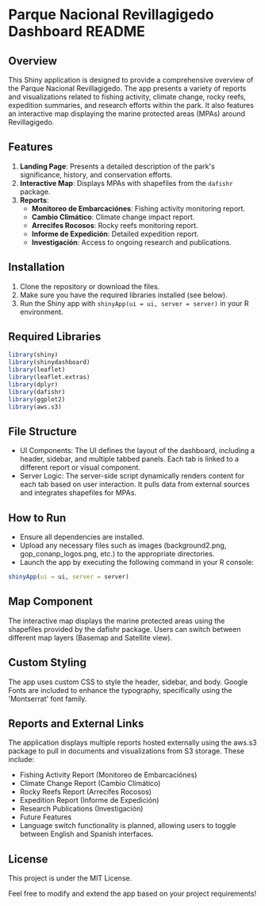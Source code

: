 # Parque Nacional Revillagigedo Dashboard README

## Overview
This Shiny application is designed to provide a comprehensive overview of the Parque Nacional Revillagigedo. The app presents a variety of reports and visualizations related to fishing activity, climate change, rocky reefs, expedition summaries, and research efforts within the park. It also features an interactive map displaying the marine protected areas (MPAs) around Revillagigedo.

## Features
1. **Landing Page**: Presents a detailed description of the park's significance, history, and conservation efforts. 
2. **Interactive Map**: Displays MPAs with shapefiles from the `dafishr` package.
3. **Reports**:
   - **Monitoreo de Embarcaciónes**: Fishing activity monitoring report.
   - **Cambio Climático**: Climate change impact report.
   - **Arrecifes Rocosos**: Rocky reefs monitoring report.
   - **Informe de Expedición**: Detailed expedition report.
   - **Investigación**: Access to ongoing research and publications.

## Installation
1. Clone the repository or download the files.
2. Make sure you have the required libraries installed (see below).
3. Run the Shiny app with `shinyApp(ui = ui, server = server)` in your R environment.

## Required Libraries
```r
library(shiny)
library(shinydashboard)
library(leaflet)
library(leaflet.extras)
library(dplyr)
library(dafishr)
library(ggplot2)
library(aws.s3)
```


## File Structure
- UI Components: The UI defines the layout of the dashboard, including a header, sidebar, and multiple tabbed panels. Each tab is linked to a different report or visual component.
- Server Logic: The server-side script dynamically renders content for each tab based on user interaction. It pulls data from external sources and integrates shapefiles for MPAs.

## How to Run
- Ensure all dependencies are installed.
- Upload any necessary files such as images (background2.png, gop_conanp_logos.png, etc.) to the appropriate directories.
- Launch the app by executing the following command in your R console:

```r
shinyApp(ui = ui, server = server)
```

## Map Component
The interactive map displays the marine protected areas using the shapefiles provided by the dafishr package. Users can switch between different map layers (Basemap and Satellite view).

## Custom Styling
The app uses custom CSS to style the header, sidebar, and body. Google Fonts are included to enhance the typography, specifically using the 'Montserrat' font family.

## Reports and External Links
The application displays multiple reports hosted externally using the aws.s3 package to pull in documents and visualizations from S3 storage. These include:

- Fishing Activity Report (Monitoreo de Embarcaciónes)
- Climate Change Report (Cambio Climático)
- Rocky Reefs Report (Arrecifes Rocosos)
- Expedition Report (Informe de Expedición)
- Research Publications (Investigación)
- Future Features
- Language switch functionality is planned, allowing users to toggle between English and Spanish interfaces.

## License

This project is under the MIT License.

Feel free to modify and extend the app based on your project requirements!

